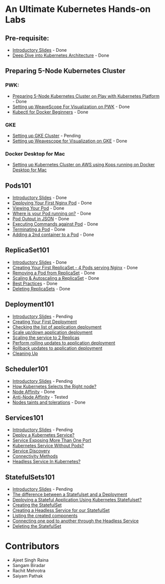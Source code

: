 # An Ultimate Kubernetes Hands-on Labs

## Pre-requisite:

- [Introductory Slides](./Kubernetes_Intro_slides-1/Kubernetes_Intro_slides-1.html) - Done
- [Deep Dive into Kubernetes Architecture](./Kubernetes_Architecture.html) - Done 

## Preparing 5-Node Kubernetes Cluster

### PWK:

  - [Preparing 5-Node Kubernetes Cluster on Play with Kubernetes Platform](./kube101.html) - Done
  - [Setting up WeaveScope For Visualization on PWK](./weave-pwk.html) - Done
  - [Kubectl for Docker Beginners](./kubectl-for-docker.html) - Done

### GKE

  - [Setting up GKE Cluster](./gke-setup.html) - Pending
  - [Setting up Weavescope for Visualization on GKE](./weave.html) - Done
  
### Docker Desktop for Mac

  - [Setting up Kubernetes Cluster on AWS using Kops running on Docker Desktop for Mac](./dockerdesktopformac/index.html)

## Pods101

 - [Introductory Slides](./Pods101_slides/Pods101.html) - Done
 - [Deploying Your First Nginx Pod](./pods101/deploy-your-first-nginx-pod.md) - Done
 - [Viewing Your Pod](./pods101/deploy-your-first-nginx-pod.md#viewing-your-pods) - Done
 - [Where is your Pod running on?](./pods101/deploy-your-first-nginx-pod.md#which-node-is-this-pod-running-on) - Done
 - [Pod Output in JSON](./pods101/deploy-your-first-nginx-pod.md#output-in-json) - Done
 - [Executing Commands against Pod](./pods101/deploy-your-first-nginx-pod.md#executing-commands-against-pods) - Done
 - [Terminating a Pod](./pods101/deploy-your-first-nginx-pod.md#deleting-the-pod) - Done
 - [Adding a 2nd container to a Pod](./pods101/deploy-your-first-nginx-pod.md#ading-a-2nd-container-to-a-pod) - Done

 

## ReplicaSet101

 - [Introductory Slides](https://collabnix.github.io/kubelabs/SlidesReplicaSet101/ReplicaSet101.html) - Done
 - [Creating Your First ReplicaSet - 4 Pods serving Nginx](./replicaset101/index.html#how-does-replicaset-manage-pods) - Done
 - [Removing a Pod from ReplicaSet](./replicaset101/index.html#removing-a-pod-from-a-replicaset) - Done
 - [Scaling & Autoscaling a ReplicaSet](./replicaset101/index.html#scaling-and-autoscaling-replicasets) - Done
 - [Best Practices](./replicaset101/index.html#best-practices) - Done
 - [Deleting ReplicaSets](./replicaset101/index.html#deleting-replicaset) - Done
 
## Deployment101
 
 - [Introductory Slides](https://collabnix.github.io/kubelabs/Deployment101_slides/Deployment101.html) - Pending
 - [Creating Your First Deployment](./Deployment101/index.html)
 - [Checking the list of application deployment](./Deployment101/index.html#checking-the-list-of-application-deployment)
 - [Scale up/down application deployment](./Deployment101/index.html#step-2-scale-updown-application-deployment)
 - [Scaling the service to 2 Replicas](./Deployment101/index.html#scaling-the-service-to-2-replicas)
 - [Perform rolling updates to application deployment](./Deployment101/index.html#step-3-perform-rolling-updates-to-application-deployment) 
 - [Rollback updates to application deployment](./Deployment101/index.html#step-4-rollback-updates-to-application-deployment)
 - [Cleaning Up](./Deployment101/index.html#step-5-cleanup)


## Scheduler101

 - [Introductory Slides]() - Pending
 - [How Kubernetes Selects the Right node?](./Scheduler101/index.html)
 - [Node Affinity](./Scheduler101/node_affinity.html) - Done
 - [Anti-Node Affinity](./Scheduler101/Anti-Node-Affinity.html) - Tested
 - [Nodes taints and tolerations](./Scheduler101/Nodes_taints_and_tolerations.html) - Done
 
 
## Services101
 
  - [Introductory Slides]() - Pending
  - [Deploy a Kubernetes Service?](./Services101/README.md#deploying--a-kubernetes-service)
  - [Service Exposing More Than One Port](./Services101/README.md#service-exposing-more-than-one-port)
  - [Kubernetes Service Without Pods?](./Services101/README.md#kubernetes-service-without-pods)
  - [Service Discovery](./Services101/README.md#service-discovery)
  - [Connectivity Methods](./Services101/README.md#connectivity-methods)
  - [Headless Service In Kubernetes?](./Services101/README.md#headless-service-in-kubernetes)
 
## StatefulSets101
 
 - [Introductory Slides]() - Pending
 - [The difference between a Statefulset and a Deployment](./StatefulSets101/index.html#what-is-statefulset-and-how-is-it-different-from-deployment)
 - [Deploying a Stateful Application Using Kubernetes Statefulset?](./StatefulSets101/index.html#deploying-a-stateful-application-using-kubernetes-statefulset)
 - [Creating the StatefulSet](./StatefulSets101/index.html#creating-the-statefulset)
 - [Creating a Headless Service for our StatefulSet](./StatefulSets101/index.html#creating-a-headless-service-for-our-statefulset)
 - [Listing the created components](./StatefulSets101/index.html#listing-the-created-components)
 - [Connecting one pod to another through the Headless Service](./StatefulSets101/index.html#connecting-one-pod-to-another-through-the-headless-service)
 - [Deleting the StatefulSet](./StatefulSets101/index.html#deleting-the-statefulset)

# Contributors

- Ajeet Singh Raina
- Sangam Biradar
- Rachit Mehrotra
- Saiyam Pathak
